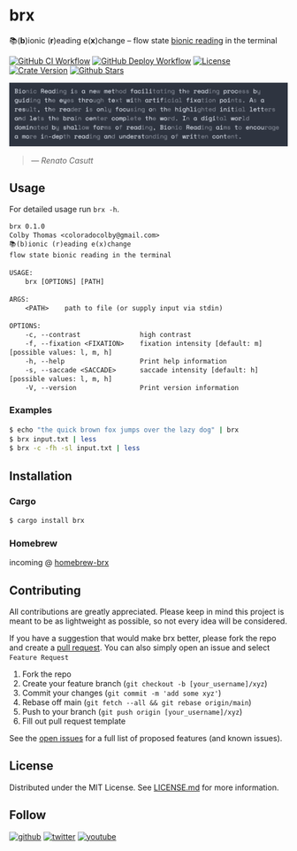 # brx

📚(**b**)ionic (**r**)eading e(**x**)change – flow state [bionic
reading](https://bionic-reading.com/) in the terminal

[![GitHub CI
Workflow](https://github.com/coloradocolby/brx/actions/workflows/ci.yml/badge.svg)](https://github.com/coloradocolby/brx/actions/workflows/ci.yml)
[![GitHub Deploy
Workflow](https://github.com/coloradocolby/brx/actions/workflows/deploy.yml/badge.svg)](https://github.com/coloradocolby/brx/actions/workflows/deploy.yml)
[![License](https://img.shields.io/badge/License-MIT-default.svg)](./LICENSE.md)
[![Crate
Version](https://img.shields.io/crates/v/brx)](https://crates.io/crates/brx)
[![Github
Stars](https://img.shields.io/github/stars/coloradocolby/brx)](https://github.com/coloradocolby/brx/stargazers)

![sample](./assets/sample.png)

> — <cite>Renato Casutt</cite>

## Usage

For detailed usage run `brx -h`.

```
brx 0.1.0
Colby Thomas <coloradocolby@gmail.com>
📚(b)ionic (r)eading e(x)change
flow state bionic reading in the terminal

USAGE:
    brx [OPTIONS] [PATH]

ARGS:
    <PATH>    path to file (or supply input via stdin)

OPTIONS:
    -c, --contrast               high contrast
    -f, --fixation <FIXATION>    fixation intensity [default: m] [possible values: l, m, h]
    -h, --help                   Print help information
    -s, --saccade <SACCADE>      saccade intensity [default: h] [possible values: l, m, h]
    -V, --version                Print version information
```

### Examples

```sh
$ echo "the quick brown fox jumps over the lazy dog" | brx
$ brx input.txt | less
$ brx -c -fh -sl input.txt | less
```

## Installation

### Cargo

```sh
$ cargo install brx
```

### Homebrew

incoming @ [homebrew-brx](https://github.com/coloradocolby/homebrew-brx)

## Contributing

All contributions are greatly appreciated. Please keep in mind this
project is meant to be as lightweight as possible, so not every idea
will be considered.

If you have a suggestion that would make brx better, please fork the
repo and create a [pull
request](https://github.com/coloradocolby/brx/pulls). You can also
simply open an issue and select `Feature Request`

1. Fork the repo
2. Create your feature branch (`git checkout -b [your_username]/xyz`)
3. Commit your changes (`git commit -m 'add some xyz'`)
4. Rebase off main (`git fetch --all && git rebase origin/main`)
5. Push to your branch (`git push origin [your_username]/xyz`)
6. Fill out pull request template

See the [open issues](https://github.com/coloradocolby/brx/issues) for a
full list of proposed features (and known issues).

## License

Distributed under the MIT License. See [LICENSE.md](./LICENSE.md) for
more information.

## Follow

[![github](https://img.shields.io/github/followers/coloradocolby?style=social)](https://github.com/coloradocolby)
[![twitter](https://img.shields.io/twitter/follow/coloradocolby?color=white&style=social)](https://twitter.com/coloradocolby)
[![youtube](https://img.shields.io/youtube/channel/subscribers/UCEDfokz6igeN4bX7Whq49-g?style=social)](https://youtube.com/user/coloradocolby)
